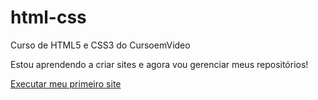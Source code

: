 # html-css
 Curso de HTML5 e CSS3 do CursoemVideo


Estou aprendendo a criar sites e agora vou gerenciar meus repositórios!

<a href="https://lucas1337dev.github.io/html-css/desafios/desafio004/index.html">Executar meu primeiro site</a>
